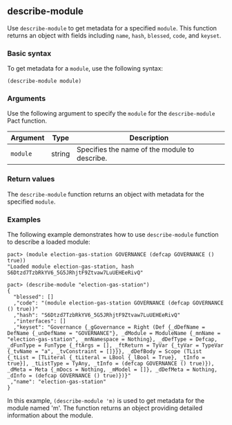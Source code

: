 ## describe-module

Use `describe-module` to get metadata for a specified `module`. 
This function returns an object with fields including `name`, `hash`, `blessed`, `code`, and `keyset`.

### Basic syntax

To get metadata for a `module`, use the following syntax:

```pact
(describe-module module)
```

### Arguments

Use the following argument to specify the `module` for the `describe-module` Pact function.

| Argument | Type   | Description                                  |
|----------|--------|----------------------------------------------|
| `module` | string | Specifies the name of the module to describe.|

### Return values

The `describe-module` function returns an object with metadata for the specified `module`.

### Examples

The following example demonstrates how to use `describe-module` function to describe a loaded module:

```pact
pact> (module election-gas-station GOVERNANCE (defcap GOVERNANCE () true))
"Loaded module election-gas-station, hash S6Dtzd7TzbRkYV6_5G5JRhjtF9Ztvaw7LuUEHEeRivQ"

pact> (describe-module "election-gas-station")
{
  "blessed": []
  ,"code": "(module election-gas-station GOVERNANCE (defcap GOVERNANCE () true))"
  ,"hash": "S6Dtzd7TzbRkYV6_5G5JRhjtF9Ztvaw7LuUEHEeRivQ"
  ,"interfaces": []
  ,"keyset": "Governance {_gGovernance = Right (Def {_dDefName = DefName {_unDefName = "GOVERNANCE"}, _dModule = ModuleName {_mnName = "election-gas-station", _mnNamespace = Nothing}, _dDefType = Defcap, _dFunType = FunType {_ftArgs = [], _ftReturn = TyVar {_tyVar = TypeVar {_tvName = "a", _tvConstraint = []}}}, _dDefBody = Scope (TList {_tList = [TLiteral {_tLiteral = LBool {_lBool = True}, _tInfo = true}], _tListType = TyAny, _tInfo = (defcap GOVERNANCE () true)}), _dMeta = Meta {_mDocs = Nothing, _mModel = []}, _dDefMeta = Nothing, _dInfo = (defcap GOVERNANCE () true)})}"
 ,"name": "election-gas-station"
}
```

In this example, `(describe-module 'm)` is used to get metadata for the module named 'm'. The function returns an object providing detailed information about the module.
